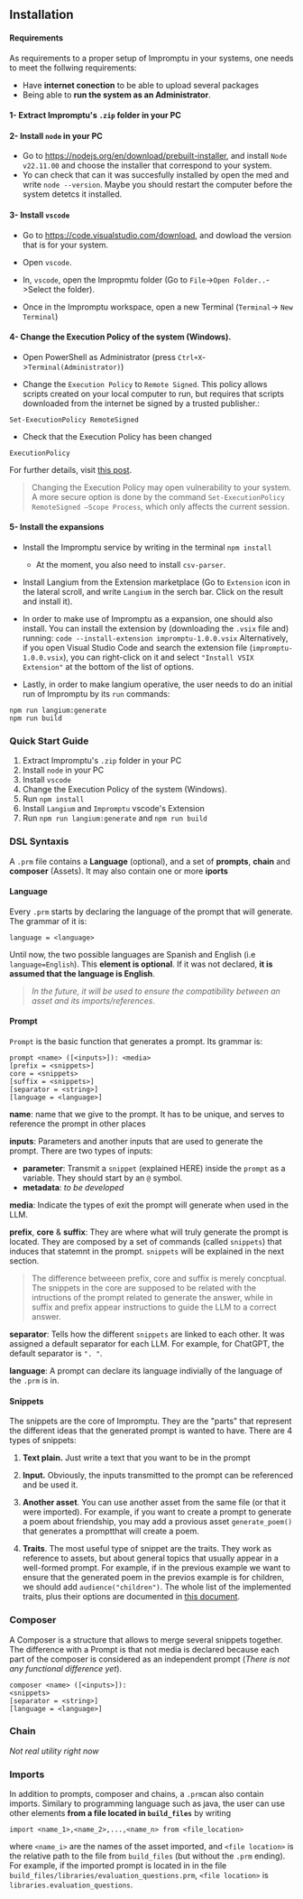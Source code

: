 ## Installation
#### Requirements
As requirements to a proper setup of Impromptu in your systems, one needs to meet the follwing requirements:
- Have **internet conection** to be able to upload several packages
- Being able to **run the system as an Administrator**.

#### 1- Extract Impromptu's `.zip` folder in your PC

#### 2- Install `node` in your PC
-  Go to https://nodejs.org/en/download/prebuilt-installer, and install `Node v22.11.00` and choose the installer that correspond to your system. 
- Yo can check that can it was succesfully installed by open the med and write `node --version`. Maybe you should restart the computer before the system detetcs it installed.

#### 3- Install `vscode`

- Go to https://code.visualstudio.com/download, and dowload the version that is for your system.


- Open `vscode`.
- In, `vscode`, open the Impropmtu folder (Go to `File`->`Open Folder..`->Select the folder).
- Once in the Impromptu workspace, open a new Terminal (`Terminal`-> `New Terminal`)

#### 4- Change the Execution Policy of the system (Windows).
- Open PowerShell as Administrator (press `Ctrl+X`->`Terminal(Administrator)`)

- Change the `Execution Policy` to `Remote Signed`. This policy allows scripts created on your local computer to run, but requires that scripts downloaded from the internet be signed by a trusted publisher.:
```
Set-ExecutionPolicy RemoteSigned
```

- Check that the Execution Policy has been changed
```
ExecutionPolicy
```
For further details, visit [this post](https://medium.com/@devnurai/how-to-fix-the-npm-file-c-program-files-nodejs-npm-ps1-69515d0fb02b).

> Changing the Execution Policy may open vulnerability to your system. A more secure option is done by the command `Set-ExecutionPolicy RemoteSigned –Scope Process`, which only affects the current session.

#### 5- Install the expansions
- Install the Impromptu service by writing in the terminal `npm install`
    - At the moment, you also need to install `csv-parser`.


- Install Langium from the Extension marketplace (Go to `Extension` icon in the lateral scroll, and write `Langium` in the serch bar. Click on the result and install it).

- In order to make use of Impromptu as a expansion, one should also install. You can install the extension by (downloading the `.vsix` file and) running:
```code --install-extension impromptu-1.0.0.vsix```
Alternatively, if you open Visual Studio Code and search the extension file (`impromptu-1.0.0.vsix`), you can right-click on it and select `"Install VSIX Extension"` at the bottom of the list of options.


- Lastly, in order to make langium operative, the user needs to do an initial run of Impromptu by its `run` commands:
```
npm run langium:generate
npm run build
```


### Quick Start Guide

1. Extract Impromptu's `.zip` folder in your PC
2. Install `node` in your PC
3. Install `vscode`
4. Change the Execution Policy of the system (Windows).
5. Run `npm install`
6. Install `Langium` and `Impromptu` vscode's Extension
7. Run `npm run langium:generate` and `npm run build`


### DSL Syntaxis

A `.prm` file contains a **Language** (optional), and a set of **prompts**, **chain** and **composer** (Assets). It may also contain one or more **iports**
#### Language

Every `.prm` starts by declaring the language of the prompt that will generate. The grammar of it is:
```
language = <language>
```

Until now, the two possible languages are Spanish and English (i.e `language=English`).
This **element is optional**. If it was not declared, **it is assumed that the language is English**.
> *In the future, it will be used to ensure the compatibility between an asset and its imports/references*.

#### Prompt

`Prompt` is the basic function that generates a prompt. Its grammar is:

```
prompt <name> ([<inputs>]): <media>
[prefix = <snippets>]
core = <snippets>
[suffix = <snippets>]
[separator = <string>]
[language = <language>]

```
**name**: name that we give to the prompt. It has to be unique, and serves to reference the prompt in other places

**inputs**: Parameters and another inputs that are used to generate the prompt. There are two types of inputs:
- **parameter**: Transmit a `snippet` (explained HERE) inside the `prompt` as a variable. They should start by an `@` symbol.
- **metadata**: *to be developed*

**media**: Indicate the types of exit the prompt will generate when used in the LLM.

**prefix**, **core** & **suffix**: They are where what will truly generate the prompt is located. They are composed by a set of commands (called `snippets`) that induces that statemnt in the prompt. `snippets` will be explained in the next section. 

> The difference betweeen prefix, core and suffix is merely concptual. The snippets in the core are supposed to be related with the intructions of the prompt related to generate the answer, while in suffix and prefix appear instructions to guide the LLM to a correct answer.

**separator**: Tells how the different `snippets` are linked to each other. It was assigned a default separator for each LLM. For example, for ChatGPT, the default separator is `". "`.

**language**: A prompt can declare its language indivially of the language of the `.prm` is in.



#### Snippets

The snippets are the core of Impromptu. They are the "parts" that represent the different ideas that the generated prompt is wanted to have. There are 4 types of snippets:

1. **Text plain.** Just write a text that you want to be in the prompt

2. **Input.** Obviously, the inputs transmitted to the prompt can be referenced and be used it.

3. **Another asset**. You can use another asset from the same file (or that it were imported). For example, if you want to create a prompt to generate a poem about friendship, you may add a provious asset `generate_poem()` that generates a promptthat will create a poem.

4. **Traits**. The most useful type of snippet are the traits. They work as reference to assets, but about general topics that usually appear in a well-formed prompt. For example, if in the previous example we want to ensure that the generated poem in the previos example is for children, we should add `audience("children")`. The whole list of the implemented traits, plus their options are documented in [this document](traits_cheat_sheet.md).


### Composer
A Composer is a structure that allows to merge several snippets together. The difference with a Prompt is that not media is declared because each part of the composer is considered as an independent prompt (*There is not any functional difference yet*).

```
composer <name> ([<inputs>]): 
<snippets>
[separator = <string>]
[language = <language>]

```

### Chain
*Not real utility right now*

### Imports

In addition to prompts, composer and chains, a `.prm`can also contain imports. Similary to programming language such as java, the user can use other  elements **from a file located in `build_files`** by writing
```
import <name_1>,<name_2>,...,<name_n> from <file_location>
```
where `<name_i>` are the names of the asset imported, and `<file location>` is the relative path to the file from `build_files` (but without the `.prm` ending). For example, if the imported prompt is located in in the file `build_files/libraries/evaluation_questions.prm`, `<file location>` is `libraries.evaluation_questions`.